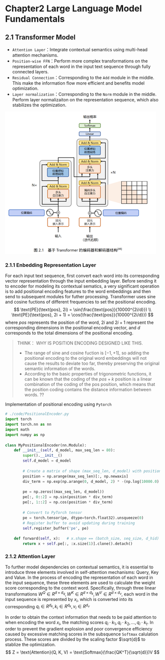 # Chapter2 Large Language Model Fundamentals

## 2.1 Transformer Model

* `Attention Layer`：Integrate contextual semantics using multi-head attention mechanisms.
* `Position-wise FFN`：Perform more complex transformations on the representation of each word in the input text sequence through fully connected layers.
* `Residual Connection`：Corresponding to the `Add` module in the middle. This make the information flow more efficient and benefits model optimization.
* `Layer normalization`：Corresponding to the `Norm` module in the middle.  Perform layer normalizaiton on the representation sequence, which also stabilizes the optimization.

<img src="./assets/transformer_architecture.png" alt="image-20240705194340263" style="zoom:50%;" />

### 2.1.1 Enbedding Representation Layer

For each input text sequence, first convert each word into its corresponding vector representation through the input embedding layer. Before sending it to encoder for modeling its contextual sematics, a very significant operation is to add positional encoding features to the word embeddings and then send to subsequent modules for futher processing. Transformer uses sine and cosine fuctions of different frequencies to set the positional encoding.
$$
\text{PE}(\text{pos}, 2i) = \sin(\frac{\text{pos}}{10000^{2i/d}}) \\
\text{PE}(\text{pos}, 2i + 1) = \cos(\frac{\text{pos}}{10000^{2i/d}})
$$
where $pos$ represents the position of the word, $2i$ and $2i+1$ represent the corresponding dimensions in the positional encoding vector, and $d$ corresponds to the total dimensions of the positional encoding.

>THINK： WHY IS POSITION ENCODING DESIGNED LIKE THIS. 
>
>* The range of sine and cosine fuction is $[-1,+1]$, so adding the positional encoding to the original word embeddings will not cause the results to deviate too far, thereby preserving the original semantic information of the words.
>* According to the basic properties of trigonometric functions, it can be known that the coding of the $pos + k$ position is a linear combination of the coding of the pos position, which means that the position coding contains the distance information between words. ??

Implementation of positional encoding using `Pytorch`

```python
# ./code/PositionalEncoder.py
import torch 
import torch.nn as nn
import math
import numpy as np

class MyPositionalEncoder(nn.Module):
    def __init__(self, d_model, max_seq_len = 80):
        super().__init__()
        self.d_model = d_model
        
        # Create a matrix of shape (max_seq_len, d_model) with positional encodings
        position = np.arange(max_seq_len)[:, np.newaxis]
        div_term = np.exp(np.arange(0, d_model, 2) * -(np.log(10000.0) / d_model))
        
        pe = np.zeros((max_seq_len, d_model))
        pe[:, 0::2] = np.sin(position * div_term)
        pe[:, 1::2] = np.cos(position * div_term)
        
        # Convert to PyTorch tensor
        pe = torch.tensor(pe, dtype=torch.float32).unsqueeze(0)
        # Register buffer to avoid updating during training
        self.register_buffer('pe', pe)
	
    def forward(self, x):   # x.shape == (batch_size, seq_size, d_hid)
        return x + self.pe[:, :x.size(1)].clone().detach()
```

### 2.1.2 Attention Layer

To further model dependencies on contextual semantics, it is essential to introduce three elements involved in self-attention mechanisms: Query, Key and Value. In the process of encoding the representation of each word in the input sequence, these three elements are used to calculate the weight score corresponding to the context word. Specifically, through three linear transformations $W^Q \in R^{d\times d_q},W^K \in R^{d\times d_k},W^V \in R^{d\times d_v}$, each word in the input sequence is represented by $x_i$, which is converted into its corresponding $q_i \in R^{d_k}, k_i \in R^{d_k}, v_i \in R^{d_v}$

In order to obtain the context information that needs to be paid attention to when encoding the word $x_i$, the matching scores $q_i \cdot k_1, q_i \cdot k_2,...,q_i \cdot k_t$. In order to prevent the gradient explosion and poor convergence efficiency caused by excessive matching scores in the subsquence `Softmax` calulation process. These scores are divided by the scaling factor $\sqrt{d}$ to stablize the optimization.
$$
Z = \text{Attention}(Q, K, V) = \text{Softmax}(\frac{QK^T}{\sqrt{d}})V
$$


